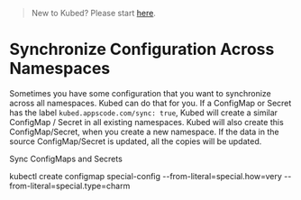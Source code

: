 > New to Kubed? Please start [here](/docs/tutorials/README.md).

# Synchronize Configuration Across Namespaces
Sometimes you have some configuration that you want to synchronize across all namespaces. Kubed can do that for you. If a ConfigMap or Secret has the label `kubed.appscode.com/sync: true`, Kubed will create a similar ConfigMap / Secret in all existing namespaces. Kubed will also create this ConfigMap/Secret, when you create a new namespace. If the data in the source ConfigMap/Secret is updated, all the copies will be updated.


Sync ConfigMaps and Secrets


kubectl create configmap special-config --from-literal=special.how=very --from-literal=special.type=charm
